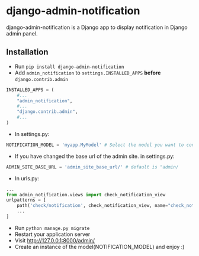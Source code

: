 # django-admin-notification
django-admin-notification is a Django app to display notification in Django admin panel.
## Installation
- Run `pip install django-admin-notification`
- Add `admin_notification` to `settings.INSTALLED_APPS` **before** `django.contrib.admin`
```python
INSTALLED_APPS = (
    #...
    "admin_notification",
    #...
    "django.contrib.admin",
    #...
)

```
- In settings.py:
```python
NOTIFICATION_MODEL = 'myapp.MyModel' # Select the model you want to control, for example: "accounts.Message"
```
- If you have changed the base url of the admin site. in settings.py: 
```python
ADMIN_SITE_BASE_URL = 'admin_site_base_url/' # default is "admin/
```
- In urls.py:
```python
...
from admin_notification.views import check_notification_view
urlpatterns = [
    path('check/notification', check_notification_view, name="check_notification"),
    ...
]

```
- Run `python manage.py migrate`
- Restart your application server
- Visit http://127.0.0.1:8000/admin/
- Create an instance of the model(NOTIFICATION_MODEL) and enjoy :)

